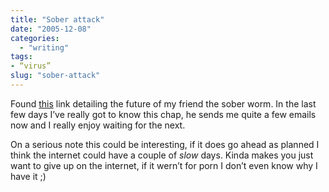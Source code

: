 ```yaml
---
title: "Sober attack"
date: "2005-12-08"
categories: 
  - "writing"
tags:
- “virus”
slug: "sober-attack"
---
```


Found [this][1] link detailing the future of my friend the sober worm. In the last few days I’ve really got to know this chap, he sends me quite a few emails now and I really enjoy waiting for the next.
  
On a serious note this could be interesting, if it does go ahead as planned I think the internet could have a couple of _slow_ days. Kinda makes you just want to give up on the internet, if it wern’t for porn I don’t even know why I have it ;)

[1]:	https://www.it-observer.com/articles.php?id=972
